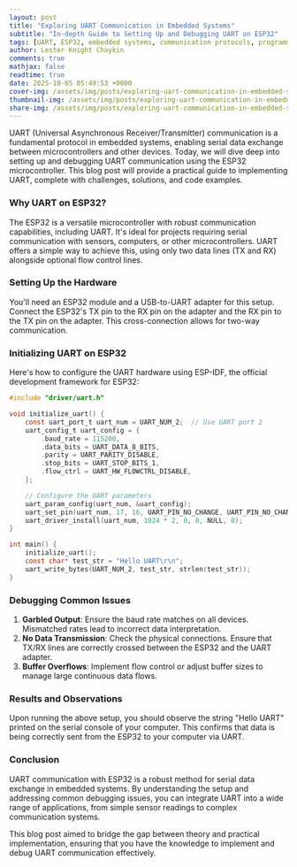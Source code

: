 ```yaml
---
layout: post
title: "Exploring UART Communication in Embedded Systems"
subtitle: "In-depth Guide to Setting Up and Debugging UART on ESP32"
tags: [UART, ESP32, embedded systems, communication protocols, programming]
author: Lester Knight Chaykin
comments: true
mathjax: false
readtime: true
date: 2025-10-05 05:49:53 +0000
cover-img: /assets/img/posts/exploring-uart-communication-in-embedded-systems.jpg
thumbnail-img: /assets/img/posts/exploring-uart-communication-in-embedded-systems.jpg
share-img: /assets/img/posts/exploring-uart-communication-in-embedded-systems.jpg
---
```


UART (Universal Asynchronous Receiver/Transmitter) communication is a fundamental protocol in embedded systems, enabling serial data exchange between microcontrollers and other devices. Today, we will dive deep into setting up and debugging UART communication using the ESP32 microcontroller. This blog post will provide a practical guide to implementing UART, complete with challenges, solutions, and code examples.

### Why UART on ESP32?

The ESP32 is a versatile microcontroller with robust communication capabilities, including UART. It's ideal for projects requiring serial communication with sensors, computers, or other microcontrollers. UART offers a simple way to achieve this, using only two data lines (TX and RX) alongside optional flow control lines.

### Setting Up the Hardware

You'll need an ESP32 module and a USB-to-UART adapter for this setup. Connect the ESP32's TX pin to the RX pin on the adapter and the RX pin to the TX pin on the adapter. This cross-connection allows for two-way communication.

### Initializing UART on ESP32

Here's how to configure the UART hardware using ESP-IDF, the official development framework for ESP32:

```c
#include "driver/uart.h"

void initialize_uart() {
    const uart_port_t uart_num = UART_NUM_2;  // Use UART port 2
    uart_config_t uart_config = {
        .baud_rate = 115200,
        .data_bits = UART_DATA_8_BITS,
        .parity = UART_PARITY_DISABLE,
        .stop_bits = UART_STOP_BITS_1,
        .flow_ctrl = UART_HW_FLOWCTRL_DISABLE,
    };

    // Configure the UART parameters
    uart_param_config(uart_num, &uart_config);
    uart_set_pin(uart_num, 17, 16, UART_PIN_NO_CHANGE, UART_PIN_NO_CHANGE);
    uart_driver_install(uart_num, 1024 * 2, 0, 0, NULL, 0);
}

int main() {
    initialize_uart();
    const char* test_str = "Hello UART\r\n";
    uart_write_bytes(UART_NUM_2, test_str, strlen(test_str));
}
```

### Debugging Common Issues

1. **Garbled Output**: Ensure the baud rate matches on all devices. Mismatched rates lead to incorrect data interpretation.
2. **No Data Transmission**: Check the physical connections. Ensure that TX/RX lines are correctly crossed between the ESP32 and the UART adapter.
3. **Buffer Overflows**: Implement flow control or adjust buffer sizes to manage large continuous data flows.

### Results and Observations

Upon running the above setup, you should observe the string "Hello UART" printed on the serial console of your computer. This confirms that data is being correctly sent from the ESP32 to your computer via UART.

### Conclusion

UART communication with ESP32 is a robust method for serial data exchange in embedded systems. By understanding the setup and addressing common debugging issues, you can integrate UART into a wide range of applications, from simple sensor readings to complex communication systems.

This blog post aimed to bridge the gap between theory and practical implementation, ensuring that you have the knowledge to implement and debug UART communication effectively.